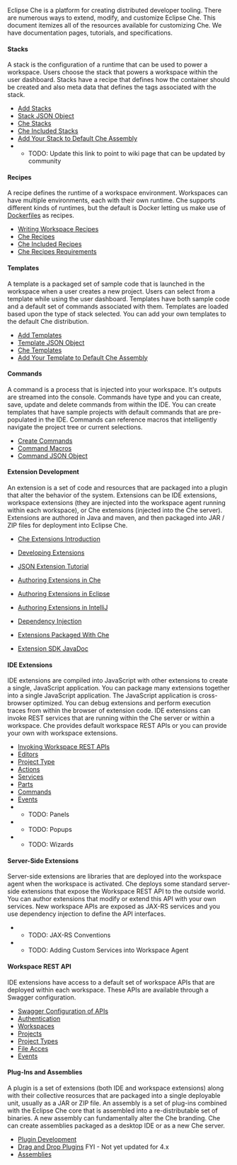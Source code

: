 Eclipse Che is a platform for creating distributed developer tooling. There are numerous ways to extend, modify, and customize Eclipse Che. This document itemizes all of the resources available for customizing Che. We have documentation pages, tutorials, and specifications.

#### Stacks
A stack is the configuration of a runtime that can be used to power a workspace. Users choose the stack that powers a workspace within the user dashboard. Stacks have a recipe that defines how the container should be created and also meta data that defines the tags associated with the stack. 
* [Add Stacks](https://eclipse-che.readme.io/docs/stacks#custom-stacks-for-che)
* [Stack JSON Object](https://eclipse-che.readme.io/docs/stack)
* [Che Stacks](https://eclipse-che.readme.io/docs/stacks)
* [Che Included Stacks](https://eclipse-che.readme.io/docs/stacks#section-ready-to-go-stacks)
* [Add Your Stack to Default Che Assembly](https://eclipse-che.readme.io/v4.0/docs/stacks#adding-stacks-to-the-che-default-assembly)
* * TODO: Update this link to point to wiki page that can be updated by community

#### Recipes
A recipe defines the runtime of a workspace environment.  Workspaces can have multiple environments, each with their own runtime.  Che supports different kinds of runtimes, but the default is Docker letting us make use of [Dockerfiles](https://docs.docker.com/engine/reference/builder/) as recipes. 
* [Writing Workspace Recipes](https://eclipse-che.readme.io/v4.3/docs/recipes#section-authoring-custom-recipes)
* [Che Recipes](https://eclipse-che.readme.io/v4.3/docs/recipes)
* [Che Included Recipes](https://github.com/codenvy/dockerfiles)
* [Che Recipes Requirements](https://eclipse-che.readme.io/v4.3/docs/recipes#section-inherit-from-non-eclipse-che-base-images)

#### Templates
A template is a packaged set of sample code that is launched in the workspace when a user creates a new project. Users can select from a template while using the user dashboard. Templates have both sample code and a default set of commands associated with them. Templates are loaded based upon the type of stack selected. You can add your own templates to the default Che distribution.
* [Add Templates](https://eclipse-che.readme.io/docs/templates#register-new-project-templates)
* [Template JSON Object](https://eclipse-che.readme.io/docs/template)
* [Che Templates](https://eclipse-che.readme.io/docs/templates)
* [Add Your Template to Default Che Assembly](https://eclipse-che.readme.io/docs/templates#section-add-your-template-to-default-che-assembly)

#### Commands
A command is a process that is injected into your workspace. It's outputs are streamed into the console. Commands have type and you can create, save, update and delete commands from within the IDE. You can create templates that have sample projects with default commands that are pre-populated in the IDE. Commands can reference macros that intelligently navigate the project tree or current selections.
* [Create Commands](https://eclipse-che.readme.io/docs/commands)
* [Command Macros](https://eclipse-che.readme.io/docs/commands#macros)
* [Command JSON Object](https://eclipse-che.readme.io/docs/command)

#### Extension Development
An extension is a set of code and resources that are packaged into a plugin that alter the behavior of the system. Extensions can be IDE extensions, workspace extensions (they are injected into the workspace agent running within each workspace), or Che extensions (injected into the Che server). Extensions are authored in Java and maven, and then packaged into JAR / ZIP files for deployment into Eclipse Che.
* [Che Extensions Introduction](https://dash.readme.io/project/eclipse-che/v4.3/docs/introduction-1)
* [Developing Extensions](https://eclipse-che.readme.io/docs/create-and-build-extensions)
* [JSON Extension Tutorial](https://eclipse-che.readme.io/v4.3/docs/introduction-1#section-the-json-example)
* [Authoring Extensions in Che](https://eclipse-che.readme.io/docs/setup-che-workspace#author-extension-using-the-che-ide)
* [Authoring Extensions in Eclipse](https://eclipse-che.readme.io/docs/setup-che-workspace#author-extension-using-the-eclipse-ide)
* [Authoring Extensions in IntelliJ](https://eclipse-che.readme.io/docs/setup-che-workspace#author-extensions-using-intellij-ide)
* [Dependency Injection](https://eclipse-che.readme.io/docs/dependency-injection-basics)

* [Extensions Packaged With Che](https://github.com/eclipse/che/tree/master/plugins)
* [Extension SDK JavaDoc](https://eclipse-che.readme.io/v4.0/docs/java-class-reference)

#### IDE Extensions
IDE extensions are compiled into JavaScript with other extensions to create a single, JavaScript application. You can package many extensions together into a single JavaScript application. The JavaScript application is cross-browser optimized. You can debug extensions and perform execution traces from within the browser of extension code. IDE extensions can invoke REST services that are running within the Che server or within a workspace. Che provides default workspace REST APIs or you can provide your own with workspace extensions.
* [Invoking Workspace REST APIs](https://eclipse-che.readme.io/v4.0/docs/calling-workspace-apis)
* [Editors](https://eclipse-che.readme.io/docs/code-editors)
* [Project Type](https://eclipse-che.readme.io/docs/project-types)
* [Actions](https://eclipse-che.readme.io/docs/actions)
* [Services](https://eclipse-che.readme.io/docs/serverworkspace-access)
* [Parts](https://eclipse-che.readme.io/docs/parts)
* [Commands](https://github.com/benoitf/ide-plugin-demo)
* [Events](https://eclipse-che.readme.io/docs/events)
* * TODO: Panels 
* * TODO: Popups
* * TODO: Wizards

#### Server-Side Extensions
Server-side extensions are libraries that are deployed into the workspace agent when the workspace is activated. Che deploys some standard server-side extensions that expose the Workspace REST API to the outside world. You can author extensions that modify or extend this API with your own services. New workspace APIs are exposed as JAX-RS services and you use dependency injection to define the API interfaces.
* * TODO: JAX-RS Conventions
* * TODO: Adding Custom Services into Workspace Agent

#### Workspace REST API
IDE extensions have access to a default set of workspace APIs that are deployed within each workspace. These APIs are available through a Swagger configuration. 
* [Swagger Configuration of APIs](https://eclipse-che.readme.io/docs/rest-api)
* [Authentication](https://eclipse-che.readme.io/docs/authentication)
* [Workspaces](https://eclipse-che.readme.io/docs/create-workspaces-and-projects)
* [Projects](https://eclipse-che.readme.io/docs/api-projects)
* [Project Types](https://eclipse-che.readme.io/docs/custom-project-types)
* [File Acces](https://eclipse-che.readme.io/docs/edit-build-and-run)
* [Events](https://eclipse-che.readme.io/docs/events)

#### Plug-Ins and Assemblies
A plugin is a set of extensions (both IDE and workspace extensions) along with their collective reosurces that are packaged into a single deployable unit, usually as a JAR or ZIP file. An assembly is a set of plug-ins combined with the Eclipse Che core that is assembled into a re-distributable set of binaries. A new assembly can fundamentally alter the Che branding. Che can create assemblies packaged as a desktop IDE or as a new Che server.
* [Plugin Development](https://eclipse-che.readme.io/docs/plug-ins)
* [Drag and Drop Plugins](https://eclipse-che.readme.io/v1.0/docs/developing-plugins) FYI - Not yet updated for 4.x
* [Assemblies](https://eclipse-che.readme.io/docs/assemblies)
